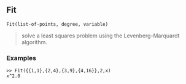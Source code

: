 ## Fit  

``` 
Fit(list-of-points, degree, variable)
```  
 
> solve a least squares problem using the Levenberg-Marquardt algorithm.
   
### Examples
``` 
>> Fit({{1,1},{2,4},{3,9},{4,16}},2,x)
x^2.0
```